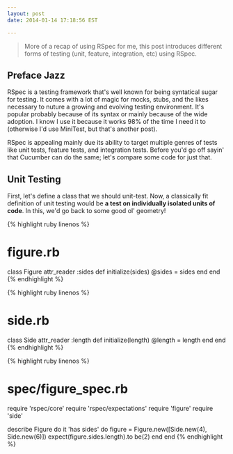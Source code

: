 ```yaml
---
layout: post
date: 2014-01-14 17:18:56 EST

---
```


> More of a recap of using RSpec for me, this post introduces different forms
> of testing (unit, feature, integration, etc) using RSpec.

## Preface Jazz
RSpec is a testing framework that's well known for being syntatical sugar for
testing. It comes with a lot of magic for mocks, stubs, and the likes
necessary to nuture a growing and evolving testing environment. It's popular
probably because of its syntax or mainly because of the wide adoption. I know
I use it because it works 98% of the time I need it to (otherwise I'd use
MiniTest, but that's another post).

RSpec is appealing mainly due its ability to target multiple genres of tests
like unit tests, feature tests, and integration tests. Before you'd go off
sayin' that Cucumber can do the same; let's compare some code for just that.

## Unit Testing

First, let's define a class that we should unit-test. Now, a classically fit
definition of unit testing would be **a test on individually isolated units 
of code**. In this, we'd go back to some good ol' geometry!

{% highlight ruby linenos %}
# figure.rb
class Figure
  attr_reader :sides
  def initialize(sides)
    @sides = sides
  end
end
{% endhighlight %}

{% highlight ruby linenos %}
# side.rb
class Side
  attr_reader :length
  def initialize(length)
    @length = length
  end
end
{% endhighlight %}

{% highlight ruby linenos %}
# spec/figure_spec.rb
require 'rspec/core'
require 'rspec/expectations'
require 'figure'
require 'side'

describe Figure do
  it 'has sides' do
    figure = Figure.new([Side.new(4), Side.new(6)])
    expect(figure.sides.length).to be(2)
  end
end
{% endhighlight %}

[rspec]: http://rspec.info/
[minitest]: http://docs.seattlerb.org/minitest/
[cucumber]: http://cukes.info/
